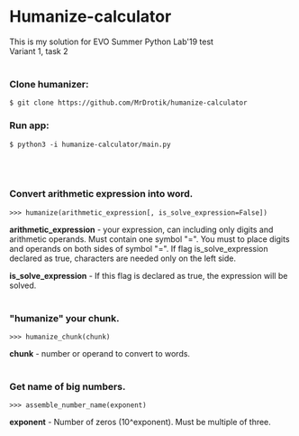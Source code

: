 # Humanize-calculator 
This is my solution for EVO Summer Python Lab'19 test <br/>
Variant 1, task 2<br/><br/>
### Clone humanizer: 
    $ git clone https://github.com/MrDrotik/humanize-calculator
### Run app:
    $ python3 -i humanize-calculator/main.py
<br/><br/>
### Convert arithmetic expression into word.
    >>> humanize(arithmetic_expression[, is_solve_expression=False])
**arithmetic_expression** - your expression, can including only digits and arithmetic operands. Must contain one symbol "=". You must to place digits and operands on both sides of symbol "=". If flag is_solve_expression declared as true, characters are needed only on the left side.

**is_solve_expression** - If this flag is declared as true, the expression will be solved.
<br/><br/>
### "humanize" your chunk.
    >>> humanize_chunk(chunk)
**chunk** - number or operand to convert to words.
<br/><br/>
### Get name of big numbers.
    >>> assemble_number_name(exponent)
**exponent** - Number of zeros (10^exponent). Must be multiple of three.
